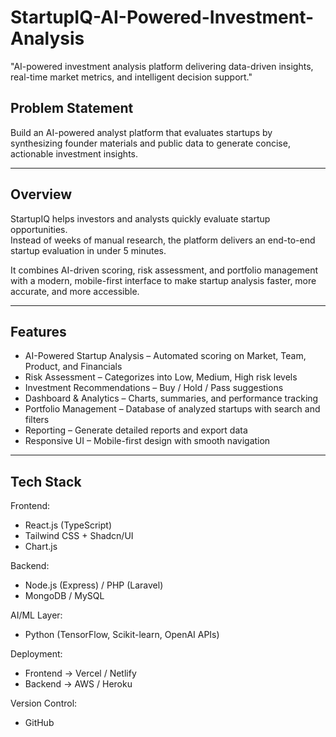 # StartupIQ-AI-Powered-Investment-Analysis
"AI-powered investment analysis platform delivering data-driven insights, real-time market metrics, and intelligent decision support."

## Problem Statement  
Build an AI-powered analyst platform that evaluates startups by synthesizing founder materials and public data to generate concise, actionable investment insights.  

---

## Overview  
StartupIQ helps investors and analysts quickly evaluate startup opportunities.  
Instead of weeks of manual research, the platform delivers an end-to-end startup evaluation in under 5 minutes.  

It combines AI-driven scoring, risk assessment, and portfolio management with a modern, mobile-first interface to make startup analysis faster, more accurate, and more accessible.  

---

## Features  

- AI-Powered Startup Analysis – Automated scoring on Market, Team, Product, and Financials  
- Risk Assessment – Categorizes into Low, Medium, High risk levels  
- Investment Recommendations – Buy / Hold / Pass suggestions  
- Dashboard & Analytics – Charts, summaries, and performance tracking  
- Portfolio Management – Database of analyzed startups with search and filters  
- Reporting – Generate detailed reports and export data  
- Responsive UI – Mobile-first design with smooth navigation  

---

## Tech Stack  

Frontend: 
- React.js (TypeScript)  
- Tailwind CSS + Shadcn/UI  
- Chart.js  

Backend: 
- Node.js (Express) / PHP (Laravel)  
- MongoDB / MySQL  

AI/ML Layer: 
- Python (TensorFlow, Scikit-learn, OpenAI APIs)  

Deployment: 
- Frontend → Vercel / Netlify  
- Backend → AWS / Heroku  

Version Control:  
- GitHub  
